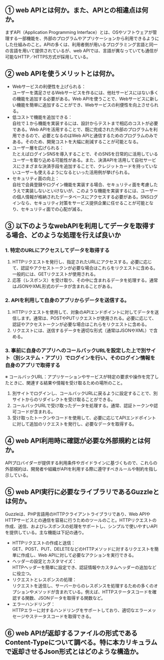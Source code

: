 ## ① web APIとは何か。また、APIとの相違点は何か。

まずAPI（Application Programming Interface）とは、OSやソフトウェアが管理する一部機能を、外部のプログラムやアプリケーションから利用できるようにした仕組みのこと。APIの多くは、利用者側が用いるプログラミング言語と同一の言語を用いて提供されているが、web APIでは、言語が異なっていても通信が可能なHTTP／HTTPS方式が採用している。

## ② web APIを使うメリットとは何か。

* Webサービスの利便性を上げられる：  
  ユーザーを満足させるWebサービスを作るには、他社サービスにはない多くの機能を追加する必要がある。Web APIを使うことで、Webサービスに新しい機能を簡単に追加することができ、Webサービスの利便性を向上させられる。
* 低コストで機能を追加できる：  
  自社で１から機能を実装するには、設計からテストまで相応のコストが必要である。Web APIを活用することで、既に完成された外部のプログラムを利用できるので、必要となるのはWeb APIと通信するためのプログラムのみである。そのため、開発コストを大幅に削減することが可能となる。
* ユーザー層を広げられる：  
  たとえばログインSNSを導入することで、そのSNSを日常的に活用しているユーザーを取り込める可能性がある。また、決済APIを活用して自社サービスにさまざまな決済手段を追加することで、クレジットカードを持っていないユーザーも使えるようになるといった活用例が挙げられる。
* セキュリティ面の向上：  
  自社で会員登録やログイン機能を実装する場合、セキュリティ面を考慮したうえで実装しないといけないが、このような機能を実装するには、ユーザーの個人情報が格納されたデータベースにアクセスする必要がある。SNSログインなら、セキュリティ対策をサービス提供企業に任せることが可能となり、セキュリティ面での心配が減る。

## ③ 以下のようなwebAPIを利用してデータを取得する場合、どのような処理を行えば良いか

### 1. 特定のURLにアクセスしてデータを取得する

1. HTTPリクエストを発行し、指定されたURLにアクセスする。必要に応じて、認証やアクセストークンが必要な場合はこれらをリクエストに含める。一般的には、GETリクエストが使用される。
2. 応答（レスポンス）を受け取り、その中に含まれるデータを処理する。通常はJSONやXML形式のデータが含まれることがある。

### 2. APIを利用して自身のアプリからデータを送信する。

1. HTTPリクエストを使用して、対象のAPIエンドポイントに対してデータを送信します。通常は、POSTやPUTリクエストが使用される。必要に応じて、認証やアクセストークンが必要な場合はこれらをリクエストに含める。
2. リクエストには、送信するデータを適切な形式（通常はJSONやXML）で含める。

### 3. 事前に自身のアプリへのコールバックURLを設定した上で別サイト（別システム・アプリ）でログインを行い、そのログイン情報を自身のアプリで取得する

※ コールバックURL：アプリケーションやサービスが特定の要求や操作を完了したときに、関連する結果や情報を受け取るための場所のこと。

1. 別サイトでログインし、コールバックURLに戻るように設定することで、別サイトからのリダイレクトを受け取ることができる。
2. コールバックURLで受け取ったデータを処理する。通常、認証トークンや認可コードが含まれる。
3. 受け取ったトークンやコードを使用して、必要に応じてAPIエンドポイントに対して追加のリクエストを発行し、必要なデータを取得する。

## ④ web API利用時に確認が必要な外部規約とは何か。

APIプロバイダーが提供する利用条件やガイドラインに基づくもので、これらの外部規約は、開発者や組織がAPIを利用する際に遵守すべきルールや制約を指し示している。

## ⑤ web API実行に必要なライブラリであるGuzzleとは何か。

Guzzleは、PHP言語用のHTTPクライアントライブラリであり、Web APIやHTTPサービスとの通信を容易に行うためのツールのこと。HTTPリクエストの作成、送信、およびレスポンスの処理をサポートし、シンプルで使いやすいAPIを提供している。主な機能は下記の通り。

* HTTPリクエストの作成と送信：  
  GET、POST、PUT、DELETEなどのHTTPメソッドに対するリクエストを簡単に作成し、Web APIに対して必要なアクションを実行できる。
* ヘッダーの設定とカスタマイズ：  
  HTTPヘッダーを簡単に設定でき、認証情報やカスタムヘッダーの追加などに役立つ。
* リクエストとレスポンスの処理：  
  リクエストを送信し、サーバーからのレスポンスを処理するための多くのオプションやメソッドが含まれている。例えば、HTTPステータスコードを確認する関数、JSONデータを取得する関数など。
* エラーハンドリング：  
  HTTPエラーに対するハンドリングをサポートしており、適切なエラーメッセージやステータスコードを取得できる。

## ⑥ web APIが返却するファイルの形式であるContent-Typeについて調べる。特に本カリキュラムで返却させるJson形式とはどのような構造か。